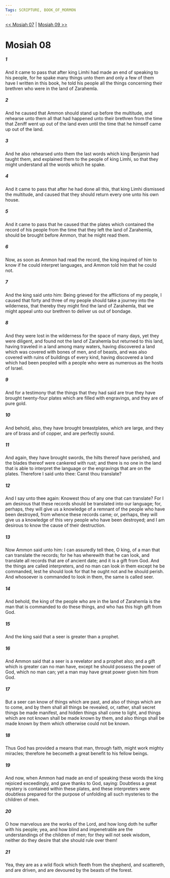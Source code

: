 ```yaml
---
Tags: SCRIPTURE, BOOK_OF_MORMON
---
```


[<< Mosiah 07](BOOK_OF_MORMON/08_Mosiah/Mosiah_07.md) | [Mosiah 09 >>](BOOK_OF_MORMON/08_Mosiah/Mosiah_09.md)

# Mosiah 08

##### 1
 And it came to pass that after king Limhi had made an end of speaking to his people, for he spake many things unto them and only a few of them have I written in this book, he told his people all the things concerning their brethren who were in the land of Zarahemla.
##### 2
 And he caused that Ammon should stand up before the multitude, and rehearse unto them all that had happened unto their brethren from the time that Zeniff went up out of the land even until the time that he himself came up out of the land.
##### 3
 And he also rehearsed unto them the last words which king Benjamin had taught them, and explained them to the people of king Limhi, so that they might understand all the words which he spake.
##### 4
 And it came to pass that after he had done all this, that king Limhi dismissed the multitude, and caused that they should return every one unto his own house.
##### 5
 And it came to pass that he caused that the plates which contained the record of his people from the time that they left the land of Zarahemla, should be brought before Ammon, that he might read them.
##### 6
 Now, as soon as Ammon had read the record, the king inquired of him to know if he could interpret languages, and Ammon told him that he could not.
##### 7
 And the king said unto him: Being grieved for the afflictions of my people, I caused that forty and three of my people should take a journey into the wilderness, that thereby they might find the land of Zarahemla, that we might appeal unto our brethren to deliver us out of bondage.
##### 8
 And they were lost in the wilderness for the space of many days, yet they were diligent, and found not the land of Zarahemla but returned to this land, having traveled in a land among many waters, having discovered a land which was covered with bones of men, and of beasts, and was also covered with ruins of buildings of every kind, having discovered a land which had been peopled with a people who were as numerous as the hosts of Israel.
##### 9
 And for a testimony that the things that they had said are true they have brought twenty-four plates which are filled with engravings, and they are of pure gold.
##### 10
 And behold, also, they have brought breastplates, which are large, and they are of brass and of copper, and are perfectly sound.
##### 11
 And again, they have brought swords, the hilts thereof have perished, and the blades thereof were cankered with rust; and there is no one in the land that is able to interpret the language or the engravings that are on the plates. Therefore I said unto thee: Canst thou translate?
##### 12
 And I say unto thee again: Knowest thou of any one that can translate? For I am desirous that these records should be translated into our language; for, perhaps, they will give us a knowledge of a remnant of the people who have been destroyed, from whence these records came; or, perhaps, they will give us a knowledge of this very people who have been destroyed; and I am desirous to know the cause of their destruction.
##### 13
 Now Ammon said unto him: I can assuredly tell thee, O king, of a man that can translate the records; for he has wherewith that he can look, and translate all records that are of ancient date; and it is a gift from God. And the things are called interpreters, and no man can look in them except he be commanded, lest he should look for that he ought not and he should perish. And whosoever is commanded to look in them, the same is called seer.
##### 14
 And behold, the king of the people who are in the land of Zarahemla is the man that is commanded to do these things, and who has this high gift from God.
##### 15
 And the king said that a seer is greater than a prophet.
##### 16
 And Ammon said that a seer is a revelator and a prophet also; and a gift which is greater can no man have, except he should possess the power of God, which no man can; yet a man may have great power given him from God.
##### 17
 But a seer can know of things which are past, and also of things which are to come, and by them shall all things be revealed, or, rather, shall secret things be made manifest, and hidden things shall come to light, and things which are not known shall be made known by them, and also things shall be made known by them which otherwise could not be known.
##### 18
 Thus God has provided a means that man, through faith, might work mighty miracles; therefore he becometh a great benefit to his fellow beings.
##### 19
 And now, when Ammon had made an end of speaking these words the king rejoiced exceedingly, and gave thanks to God, saying: Doubtless a great mystery is contained within these plates, and these interpreters were doubtless prepared for the purpose of unfolding all such mysteries to the children of men.
##### 20
 O how marvelous are the works of the Lord, and how long doth he suffer with his people; yea, and how blind and impenetrable are the understandings of the children of men; for they will not seek wisdom, neither do they desire that she should rule over them!
##### 21
 Yea, they are as a wild flock which fleeth from the shepherd, and scattereth, and are driven, and are devoured by the beasts of the forest.
